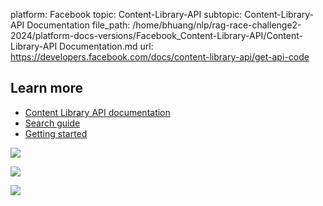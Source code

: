 platform: Facebook
topic: Content-Library-API
subtopic: Content-Library-API Documentation
file_path: /home/bhuang/nlp/rag-race-challenge2-2024/platform-docs-versions/Facebook_Content-Library-API/Content-Library-API Documentation.md
url: https://developers.facebook.com/docs/content-library-api/get-api-code

## Learn more

* [Content Library API documentation](https://developers.facebook.com/docs/content-library-api)
* [Search guide](https://developers.facebook.com/docs/content-library-api/guide-search-object)
* [Getting started](https://developers.facebook.com/docs/content-library-api/quick-start)

![](https://www.facebook.com/tr?id=675141479195042&ev=PageView&noscript=1)

![](https://www.facebook.com/tr?id=574561515946252&ev=PageView&noscript=1)

![](https://www.facebook.com/tr?id=1754628768090156&ev=PageView&noscript=1)